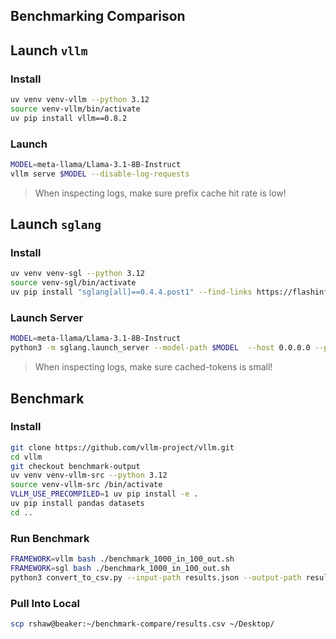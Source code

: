 ## Benchmarking Comparison

## Launch `vllm`

### Install

```bash
uv venv venv-vllm --python 3.12
source venv-vllm/bin/activate
uv pip install vllm==0.8.2
```

### Launch

```bash
MODEL=meta-llama/Llama-3.1-8B-Instruct
vllm serve $MODEL --disable-log-requests
```

> When inspecting logs, make sure prefix cache hit rate is low!

## Launch `sglang`

### Install

```bash
uv venv venv-sgl --python 3.12
source venv-sgl/bin/activate
uv pip install "sglang[all]==0.4.4.post1" --find-links https://flashinfer.ai/whl/cu124/torch2.5/flashinfer-python
```

### Launch Server

```bash
MODEL=meta-llama/Llama-3.1-8B-Instruct
python3 -m sglang.launch_server --model-path $MODEL  --host 0.0.0.0 --port 8000 # --enable-mixed-chunk --enable-torch-compile
```

> When inspecting logs, make sure cached-tokens is small!

## Benchmark

### Install
```bash
git clone https://github.com/vllm-project/vllm.git
cd vllm
git checkout benchmark-output
uv venv venv-vllm-src --python 3.12
source venv-vllm-src /bin/activate
VLLM_USE_PRECOMPILED=1 uv pip install -e .
uv pip install pandas datasets
cd ..
```

### Run Benchmark

```bash
FRAMEWORK=vllm bash ./benchmark_1000_in_100_out.sh
FRAMEWORK=sgl bash ./benchmark_1000_in_100_out.sh
python3 convert_to_csv.py --input-path results.json --output-path results.csv
```

### Pull Into Local

```bash
scp rshaw@beaker:~/benchmark-compare/results.csv ~/Desktop/
```
